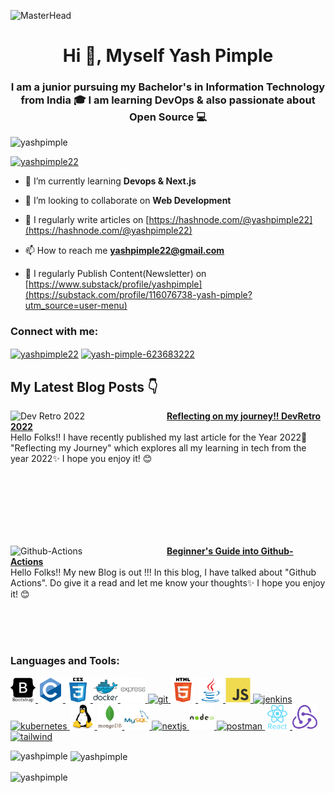 ![MasterHead](https://raw.githubusercontent.com/halfrost/halfrost/master/icons/header_.png)
<h1 align="center">Hi 👋, Myself Yash Pimple</h1>
<h3 align="center">I am a junior pursuing my Bachelor's in Information Technology from India 🎓 I am learning DevOps & also passionate about Open Source 💻</h3>

<p align="left"> <img src="https://komarev.com/ghpvc/?username=yashpimple&label=Profile%20views&color=0e75b6&style=flat" alt="yashpimple" /> </p>

<p align="left"> <a href="https://twitter.com/yashpimple22" target="blank"><img src="https://img.shields.io/twitter/follow/yashpimple22?logo=twitter&style=for-the-badge" alt="yashpimple22" /></a> </p>


- 🌱 I’m currently learning **Devops & Next.js**

- 👯 I’m looking to collaborate on **Web Development**

- 📝 I regularly write articles on [https://hashnode.com/@yashpimple22](https://hashnode.com/@yashpimple22)

- 📫 How to reach me **yashpimple22@gmail.com**

- 📰 I regularly Publish Content(Newsletter) on [https://www.substack/profile/yashpimple](https://substack.com/profile/116076738-yash-pimple?utm_source=user-menu)

<h3 align="left">Connect with me:</h3>
<p align="left">
<a href="https://twitter.com/yashpimple22" target="blank"><img align="center" src="https://raw.githubusercontent.com/rahuldkjain/github-profile-readme-generator/master/src/images/icons/Social/twitter.svg" alt="yashpimple22" height="30" width="40" /></a>
<a href="https://linkedin.com/in/yash-pimple-623683222" target="blank"><img align="center" src="https://raw.githubusercontent.com/rahuldkjain/github-profile-readme-generator/master/src/images/icons/Social/linked-in-alt.svg" alt="yash-pimple-623683222" height="30" width="40" /></a>
</p>


## My Latest Blog Posts 👇
<!-- HASHNODE_BLOG:START -->
<p align="left">
<a href="https://yashpimple.hashnode.dev/reflecting-on-my-journey-dev-retro-2022" title="Reflecting my Journey"><img src="https://user-images.githubusercontent.com/97302447/210547427-aee05c5a-ac8a-464f-8c60-e57296eb4d16.png" alt="Dev Retro 2022" width="250px" align="left" /></a>
<a href="https://yashpimple.hashnode.dev/reflecting-on-my-journey-dev-retro-2022" title="Reflecting on my journey!! DevRetro 2022"><strong>Reflecting on my journey!! DevRetro 2022</strong></a>
<br/> Hello Folks!! I have recently published my last article for the Year 2022🚀 "Reflecting my Journey" which explores all my learning in tech from the year 2022✨ I hope you enjoy it! 😊
</p>
</br></br></br>
</br></br></br>

<p align="left">
<a href="https://yashpimple.hashnode.dev/beginners-guide-to-github-actions" title="Beginners Guide to Github-Actions"><img src="https://user-images.githubusercontent.com/97302447/210548887-849aa70e-d480-4f3f-adae-799cf0bac11d.jpeg" alt="Github-Actions" width="250px" align="left" /></a>
<a href="https://yashpimple.hashnode.dev/beginners-guide-to-github-actions" title="Beginner's Guide into Github-Actions"><strong>Beginner's Guide into Github-Actions</strong></a>
<br/> Hello Folks!! My new Blog is out !!! In this blog, I have talked about "Github Actions". Do give it a read and let me know your thoughts✨ I hope you enjoy it! 😊
</p>


<!-- HASHNODE_BLOG:END -->
</br></br></br>

<h3 align="left">Languages and Tools:</h3>
<p align="left"> <a href="https://getbootstrap.com" target="_blank" rel="noreferrer"> <img src="https://raw.githubusercontent.com/devicons/devicon/master/icons/bootstrap/bootstrap-plain-wordmark.svg" alt="bootstrap" width="40" height="40"/> </a> <a href="https://www.cprogramming.com/" target="_blank" rel="noreferrer"> <img src="https://raw.githubusercontent.com/devicons/devicon/master/icons/c/c-original.svg" alt="c" width="40" height="40"/> </a> <a href="https://www.w3schools.com/css/" target="_blank" rel="noreferrer"> <img src="https://raw.githubusercontent.com/devicons/devicon/master/icons/css3/css3-original-wordmark.svg" alt="css3" width="40" height="40"/> </a> <a href="https://www.docker.com/" target="_blank" rel="noreferrer"> <img src="https://raw.githubusercontent.com/devicons/devicon/master/icons/docker/docker-original-wordmark.svg" alt="docker" width="40" height="40"/> </a> <a href="https://expressjs.com" target="_blank" rel="noreferrer"> <img src="https://raw.githubusercontent.com/devicons/devicon/master/icons/express/express-original-wordmark.svg" alt="express" width="40" height="40"/> </a> <a href="https://git-scm.com/" target="_blank" rel="noreferrer"> <img src="https://www.vectorlogo.zone/logos/git-scm/git-scm-icon.svg" alt="git" width="40" height="40"/> </a> <a href="https://www.w3.org/html/" target="_blank" rel="noreferrer"> <img src="https://raw.githubusercontent.com/devicons/devicon/master/icons/html5/html5-original-wordmark.svg" alt="html5" width="40" height="40"/> </a> <a href="https://www.java.com" target="_blank" rel="noreferrer"> <img src="https://raw.githubusercontent.com/devicons/devicon/master/icons/java/java-original.svg" alt="java" width="40" height="40"/> </a> <a href="https://developer.mozilla.org/en-US/docs/Web/JavaScript" target="_blank" rel="noreferrer"> <img src="https://raw.githubusercontent.com/devicons/devicon/master/icons/javascript/javascript-original.svg" alt="javascript" width="40" height="40"/> </a> <a href="https://www.jenkins.io" target="_blank" rel="noreferrer"> <img src="https://www.vectorlogo.zone/logos/jenkins/jenkins-icon.svg" alt="jenkins" width="40" height="40"/> </a> <a href="https://kubernetes.io" target="_blank" rel="noreferrer"> <img src="https://www.vectorlogo.zone/logos/kubernetes/kubernetes-icon.svg" alt="kubernetes" width="40" height="40"/> </a> <a href="https://www.linux.org/" target="_blank" rel="noreferrer"> <img src="https://raw.githubusercontent.com/devicons/devicon/master/icons/linux/linux-original.svg" alt="linux" width="40" height="40"/> </a> <a href="https://www.mongodb.com/" target="_blank" rel="noreferrer"> <img src="https://raw.githubusercontent.com/devicons/devicon/master/icons/mongodb/mongodb-original-wordmark.svg" alt="mongodb" width="40" height="40"/> </a> <a href="https://www.mysql.com/" target="_blank" rel="noreferrer"> <img src="https://raw.githubusercontent.com/devicons/devicon/master/icons/mysql/mysql-original-wordmark.svg" alt="mysql" width="40" height="40"/> </a> <a href="https://nextjs.org/" target="_blank" rel="noreferrer"> <img src="https://cdn.worldvectorlogo.com/logos/nextjs-2.svg" alt="nextjs" width="40" height="40"/> </a> <a href="https://nodejs.org" target="_blank" rel="noreferrer"> <img src="https://raw.githubusercontent.com/devicons/devicon/master/icons/nodejs/nodejs-original-wordmark.svg" alt="nodejs" width="40" height="40"/> </a> <a href="https://postman.com" target="_blank" rel="noreferrer"> <img src="https://www.vectorlogo.zone/logos/getpostman/getpostman-icon.svg" alt="postman" width="40" height="40"/> </a> <a href="https://reactjs.org/" target="_blank" rel="noreferrer"> <img src="https://raw.githubusercontent.com/devicons/devicon/master/icons/react/react-original-wordmark.svg" alt="react" width="40" height="40"/> </a> <a href="https://redux.js.org" target="_blank" rel="noreferrer"> <img src="https://raw.githubusercontent.com/devicons/devicon/master/icons/redux/redux-original.svg" alt="redux" width="40" height="40"/> </a> <a href="https://tailwindcss.com/" target="_blank" rel="noreferrer"> <img src="https://www.vectorlogo.zone/logos/tailwindcss/tailwindcss-icon.svg" alt="tailwind" width="40" height="40"/> </a> </p>


<p><img align="left" src="https://github-readme-stats.vercel.app/api/top-langs?username=yashpimple&show_icons=true&locale=en&layout=compact" alt="yashpimple" /></p>

<p>&nbsp;<img align="center" src="https://github-readme-stats.vercel.app/api?username=yashpimple&show_icons=true&locale=en" alt="yashpimple" /></p>

<p><img align="center" src="https://github-readme-streak-stats.herokuapp.com/?user=yashpimple&" alt="yashpimple" /></p>



